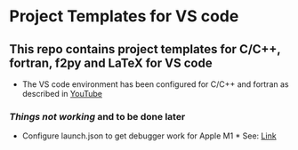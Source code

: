 # Project Templates for VS code

## This repo contains project templates for C/C++, fortran, f2py and LaTeX for VS code

- The VS code environment has been configured for C/C++ and fortran as described in [YouTube](https://www.youtube.com/watch?v=ABKrJuhs-Rc)

### ***Things not working*** and to be done later

- Configure launch.json to get debugger work for Apple M1
        * See: [Link](https://code.visualstudio.com/docs/cpp/config-clang-mac)